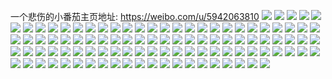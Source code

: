 一个悲伤的小番茄主页地址: https://weibo.com/u/5942063810 
![](https://wx4.sinaimg.cn/mw2000/006u8ieSly1h8xl30bevcj32c0340x6r.jpg) 
![](https://wx4.sinaimg.cn/mw2000/006u8ieSly1h8xl34pj0dj31v72ihb2c.jpg) 
![](https://wx4.sinaimg.cn/mw2000/006u8ieSly1h8xl3ajzfmj32c0340x6u.jpg) 
![](https://wx4.sinaimg.cn/mw2000/006u8ieSly1h8xl3d6hy9j326e3407wj.jpg) 
![](https://wx4.sinaimg.cn/mw2000/006u8ieSly1h8xl3gdbtfj32c03404qr.jpg) 
![](https://wx4.sinaimg.cn/mw2000/006u8ieSly1h8faw9ndibj31hc1hc4gv.jpg) 
![](https://wx4.sinaimg.cn/mw2000/006u8ieSly1h8faw9v04tj30wi0wiwic.jpg) 
![](https://wx4.sinaimg.cn/mw2000/006u8ieSly1h8faw958w1j32c03407wi.jpg) 
![](https://wx4.sinaimg.cn/mw2000/006u8ieSly1h8fawa8blqj30k00zk7e5.jpg) 
![](https://wx4.sinaimg.cn/mw2000/006u8ieSly1h8fawbpwhgj317q1mch60.jpg) 
![](https://wx4.sinaimg.cn/mw2000/006u8ieSly1h8fawf8szkj32c0340qv6.jpg) 
![](https://wx4.sinaimg.cn/mw2000/006u8ieSly1h8fawgg8naj32c0340kjn.jpg) 
![](https://wx4.sinaimg.cn/mw2000/006u8ieSly1h8fawh1172j30tu13un66.jpg) 
![](https://wx4.sinaimg.cn/mw2000/006u8ieSly1h8fawj942ij30tu13u11j.jpg) 
![](https://wx4.sinaimg.cn/mw2000/006u8ieSly1h8fawjfaqaj30tu13udqi.jpg) 
![](https://wx4.sinaimg.cn/mw2000/006u8ieSly1h8fawjndplj30tu13uah4.jpg) 
![](https://wx4.sinaimg.cn/mw2000/006u8ieSly1h4h4oxecmaj32c02c04qq.jpg) 
![](https://wx4.sinaimg.cn/mw2000/006u8ieSly1h2dta1g4ulj30u0140agw.jpg) 
![](https://wx4.sinaimg.cn/mw2000/006u8ieSly1h2dta2xkgdj30u014045r.jpg) 
![](https://wx4.sinaimg.cn/mw2000/006u8ieSly1h2dta259f5j30u013gqak.jpg) 
![](https://wx4.sinaimg.cn/mw2000/006u8ieSly1h2dta3qdzsj30u01400zs.jpg) 
![](https://wx4.sinaimg.cn/mw2000/006u8ieSly1h2dta4d1pej30u0140agg.jpg) 
![](https://wx4.sinaimg.cn/mw2000/006u8ieSly1h2dta5i57mj30u0132dro.jpg) 
![](https://wx4.sinaimg.cn/mw2000/006u8ieSly1h0nnkfk3l5j32c0340qv5.jpg) 
![](https://wx4.sinaimg.cn/mw2000/006u8ieSly1h0nnkgkgc0j32c0340e82.jpg) 
![](https://wx4.sinaimg.cn/mw2000/006u8ieSly1h0nnke8064j321i2mpqv5.jpg) 
![](https://wx4.sinaimg.cn/mw2000/006u8ieSly1h0nnkhdfbaj32c0340x6p.jpg) 
![](https://wx4.sinaimg.cn/mw2000/006u8ieSly1h0nnkij02sj32c0340kjl.jpg) 
![](https://wx4.sinaimg.cn/mw2000/006u8ieSly1h0nnkjen1gj32c0340npd.jpg) 
![](https://wx4.sinaimg.cn/mw2000/006u8ieSly1gz0uco3usyj30u0140gx0.jpg) 
![](https://wx4.sinaimg.cn/mw2000/006u8ieSly1gz0ucpgb4vj30u0140dri.jpg) 
![](https://wx4.sinaimg.cn/mw2000/006u8ieSly1gz0ucq6qbtj30u0140k2q.jpg) 
![](https://wx4.sinaimg.cn/mw2000/006u8ieSly1gz0ucn120jj30u0140107.jpg) 
![](https://wx4.sinaimg.cn/mw2000/006u8ieSly1gz0ucqpnhpj30u0140dlp.jpg) 
![](https://wx4.sinaimg.cn/mw2000/006u8ieSly1gz0ucr5yccj30u0140jye.jpg) 
![](https://wx4.sinaimg.cn/mw2000/006u8ieSly1gz0ucrnxpkj30u0140gs4.jpg) 
![](https://wx4.sinaimg.cn/mw2000/006u8ieSly1gz0ucsezxtj31400u07cs.jpg) 
![](https://wx4.sinaimg.cn/mw2000/006u8ieSly1gz0ucsv97nj30u0140tfo.jpg) 
![](https://wx4.sinaimg.cn/mw2000/006u8ieSly1gyxfev1r16j30u01400zd.jpg) 
![](https://wx4.sinaimg.cn/mw2000/006u8ieSly1gybgdon3btj31o0280qv5.jpg) 
![](https://wx4.sinaimg.cn/mw2000/006u8ieSly1gybgeecalmj30tu0tu4ae.jpg) 
![](https://wx4.sinaimg.cn/mw2000/006u8ieSly1gybgdtl0hzj31o0280x6p.jpg) 
![](https://wx4.sinaimg.cn/mw2000/006u8ieSly1gw82lg3yorj322n340qv5.jpg) 
![](https://wx4.sinaimg.cn/mw2000/006u8ieSly1gw02394d18j32c02c1x6p.jpg) 
![](https://wx4.sinaimg.cn/mw2000/006u8ieSly1gw0236p8e5j32c03407wi.jpg) 
![](https://wx4.sinaimg.cn/mw2000/006u8ieSly1gw023aun43j32c02c04qq.jpg) 
![](https://wx4.sinaimg.cn/mw2000/006u8ieSly1gw023d7w8ij322e2ln1ky.jpg) 
![](https://wx4.sinaimg.cn/mw2000/006u8ieSly1gvo4u8t69gj62c03401l502.jpg) 
![](https://wx4.sinaimg.cn/mw2000/006u8ieSly1gvo4ugq17kj61qr2801ky02.jpg) 
![](https://wx4.sinaimg.cn/mw2000/006u8ieSly1gvo4tx1vgxj60n01dsdpy02.jpg) 
![](https://wx4.sinaimg.cn/mw2000/006u8ieSly1gvo4ucd32sj62c0340hdw02.jpg) 
![](https://wx4.sinaimg.cn/mw2000/006u8ieSly1gvo4ujc8bfj62812yqx6q02.jpg) 
![](https://wx4.sinaimg.cn/mw2000/006u8ieSly1gvo4umdiw1j62c02c0b2a02.jpg) 
![](https://wx4.sinaimg.cn/mw2000/006u8ieSly1gvo4uvc6opj62c02c0hdt02.jpg) 
![](https://wx4.sinaimg.cn/mw2000/006u8ieSly1gvo4usy1gtj62c02c0qv902.jpg) 
![](https://wx4.sinaimg.cn/mw2000/006u8ieSly1gvo4w6taiqj62dc35skju02.jpg) 
![](https://wx4.sinaimg.cn/mw2000/006u8ieSly1gvo4wgsozhj6340340he002.jpg) 
![](https://wx4.sinaimg.cn/mw2000/006u8ieSly1gvo4winf0ij626y2x9e8102.jpg) 
![](https://wx4.sinaimg.cn/mw2000/006u8ieSly1gvo4wkvn86j61o02804qr02.jpg) 
![](https://wx4.sinaimg.cn/mw2000/006u8ieSly1gvo4wnq2a6j6340340e8402.jpg) 
![](https://wx4.sinaimg.cn/mw2000/006u8ieSly1gvo4ws9s3hj62c033yb2e02.jpg) 
![](https://wx4.sinaimg.cn/mw2000/006u8ieSly1gvo4wtxzuvj611c33y4qq02.jpg) 
![](https://wx4.sinaimg.cn/mw2000/006u8ieSly1gvo4vy3fvtj62c02tskjm02.jpg) 
![](https://wx4.sinaimg.cn/mw2000/006u8ieSly1gvo4wwtdawj61o0280x6q02.jpg) 
![](https://wx4.sinaimg.cn/mw2000/006u8ieSly1gvo4wz2gagj62c02c0b2a02.jpg) 
![](https://wx4.sinaimg.cn/mw2000/006u8ieSly1gsjb7wpov9j31l82c0qv5.jpg) 
![](https://wx4.sinaimg.cn/mw2000/006u8ieSly1gsjb7z772wj32c02c0hdu.jpg) 
![](https://wx4.sinaimg.cn/mw2000/006u8ieSly1gsjb80bmc7j30n0540b2a.jpg) 
![](https://wx4.sinaimg.cn/mw2000/006u8ieSly1gsjb80snzsj30rw0rv0wq.jpg) 
![](https://wx4.sinaimg.cn/mw2000/006u8ieSly1gsjb83c3wuj32c02c0kjm.jpg) 
![](https://wx4.sinaimg.cn/mw2000/006u8ieSly1gsjb85q4ugj62c02c0npe02.jpg) 
![](https://wx4.sinaimg.cn/mw2000/006u8ieSly1gsjb7u0b1ej32c02c0npf.jpg) 
![](https://wx4.sinaimg.cn/mw2000/006u8ieSly1gsjb87hu2aj32c02c0hdu.jpg) 
![](https://wx4.sinaimg.cn/mw2000/006u8ieSly1gsjb8ajrcyj32c02c0npf.jpg) 
![](https://wx4.sinaimg.cn/mw2000/006u8ieSly1gsjb8ev8n2j32c02c0x6q.jpg) 
![](https://wx4.sinaimg.cn/mw2000/006u8ieSly1gsjb8g8gtxj32c03407wj.jpg) 
![](https://wx4.sinaimg.cn/mw2000/006u8ieSly1gs4lptyha7j326e2wi4qq.jpg) 
![](https://wx4.sinaimg.cn/mw2000/006u8ieSly1gs4lq19r02j321k2q3kjl.jpg) 
![](https://wx4.sinaimg.cn/mw2000/006u8ieSly1gs4lq7t9pwj32c02c0npd.jpg) 
![](https://wx4.sinaimg.cn/mw2000/006u8ieSly1gs4lqnvcigj32c033yu10.jpg) 
![](https://wx4.sinaimg.cn/mw2000/006u8ieSly1gpeg731x0jj327x27x1ky.jpg) 
![](https://wx4.sinaimg.cn/mw2000/006u8ieSly1gpeg71uy6aj3258258u0z.jpg) 
![](https://wx4.sinaimg.cn/mw2000/006u8ieSly1gpeg76m0dkj324r24r4qr.jpg) 
![](https://wx4.sinaimg.cn/mw2000/006u8ieSly1gpeg74zgeoj323q23qe81.jpg) 
![](https://wx4.sinaimg.cn/mw2000/006u8ieSly1gpeg77apllj3268268kjl.jpg) 
![](https://wx4.sinaimg.cn/mw2000/006u8ieSly1gpeg79sy7xj333z32n4qx.jpg) 
![](https://wx4.sinaimg.cn/mw2000/006u8ieSly1gjrqkq4yfmj316o2da1kx.jpg) 
![](https://wx4.sinaimg.cn/mw2000/006u8ieSly1gjrqkr5hfxj31oo28wnpd.jpg) 
![](https://wx4.sinaimg.cn/mw2000/006u8ieSly1gjrqks5onyj31vw1s0qru.jpg) 
![](https://wx4.sinaimg.cn/mw2000/006u8ieSly1gjrqkt3woij31s02dckjl.jpg) 
![](https://wx4.sinaimg.cn/mw2000/006u8ieSly1gjrqku5370j32dc1s0b29.jpg) 
![](https://wx4.sinaimg.cn/mw2000/006u8ieSly1gjrqkp7m26j31s02dc7wh.jpg) 
![](https://wx4.sinaimg.cn/mw2000/006u8ieSly1gjrqkv2ul4j31s02dcnpd.jpg) 
![](https://wx4.sinaimg.cn/mw2000/006u8ieSly1gjrqkwkperj32c0340hdt.jpg) 
![](https://wx4.sinaimg.cn/mw2000/006u8ieSly1gjrqkyc5sfj316o1kunpd.jpg) 
![](https://wx4.sinaimg.cn/mw2000/006u8ieSly1gjrqkzv2amj33402c0npd.jpg) 
![](https://wx4.sinaimg.cn/mw2000/006u8ieSly1gjrql1mtr5j30zk1bfn8e.jpg) 
![](https://wx4.sinaimg.cn/mw2000/006u8ieSly1gjrql2el3bj31kw16m4qp.jpg) 
![](https://wx4.sinaimg.cn/mw2000/006u8ieSly1gjrql385mrj32c02c04qp.jpg) 
![](https://wx4.sinaimg.cn/mw2000/006u8ieSly1gjrql4egcdj32c02c0u0x.jpg) 
![](https://wx4.sinaimg.cn/mw2000/006u8ieSly1gjrql57lf0j32ds1sc7te.jpg) 
